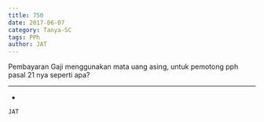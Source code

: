 ```yaml
---
title: 750
date: 2017-06-07
category: Tanya-SC
tags: PPh
author: JAT
---
```


Pembayaran Gaji menggunakan mata uang asing, untuk pemotong pph pasal 21 nya seperti apa?

---

-

`JAT`
